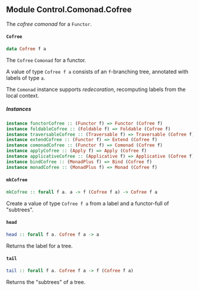 ## Module Control.Comonad.Cofree

The _cofree comonad_ for a `Functor`.

#### `Cofree`

``` purescript
data Cofree f a
```

The `Cofree` `Comonad` for a functor.

A value of type `Cofree f a` consists of an `f`-branching
tree, annotated with labels of type `a`.

The `Comonad` instance supports _redecoration_, recomputing
labels from the local context.

##### Instances
``` purescript
instance functorCofree :: (Functor f) => Functor (Cofree f)
instance foldableCofree :: (Foldable f) => Foldable (Cofree f)
instance traversableCofree :: (Traversable f) => Traversable (Cofree f)
instance extendCofree :: (Functor f) => Extend (Cofree f)
instance comonadCofree :: (Functor f) => Comonad (Cofree f)
instance applyCofree :: (Apply f) => Apply (Cofree f)
instance applicativeCofree :: (Applicative f) => Applicative (Cofree f)
instance bindCofree :: (MonadPlus f) => Bind (Cofree f)
instance monadCofree :: (MonadPlus f) => Monad (Cofree f)
```

#### `mkCofree`

``` purescript
mkCofree :: forall f a. a -> f (Cofree f a) -> Cofree f a
```

Create a value of type `Cofree f a` from a label and a
functor-full of "subtrees".

#### `head`

``` purescript
head :: forall f a. Cofree f a -> a
```

Returns the label for a tree.

#### `tail`

``` purescript
tail :: forall f a. Cofree f a -> f (Cofree f a)
```

Returns the "subtrees" of a tree.


